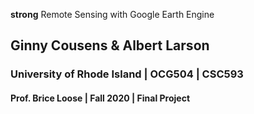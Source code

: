__strong__ Remote Sensing with Google Earth Engine
## Ginny Cousens & Albert Larson
### University of Rhode Island | OCG504 | CSC593
#### Prof. Brice Loose | Fall 2020 | Final Project
